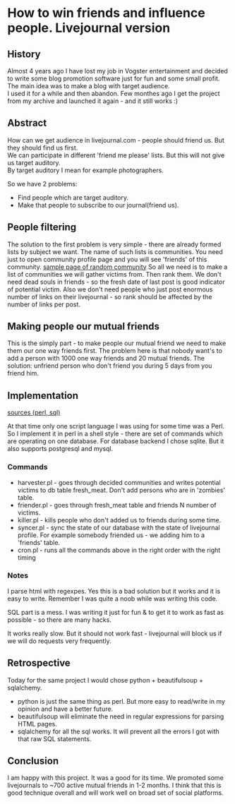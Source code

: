 # How to win friends and influence people. Livejournal version #
## History ##
Almost 4 years ago I have lost my job in Vogster entertainment and decided to write some blog promotion software just for fun and some small profit.
The main idea was to make a blog with target audience.  
I used it for a while and then abandon. Few monthes ago I get the project from my archive and launched it again - and it still works :)

## Abstract ##
How can we get audience in livejournal.com - people should friend us. But they should find us first.  
We can participate in different 'friend me please' lists. But this will not give us target auditory.  
By target auditory I mean for example photographers.  

So we have 2 problems:

* Find people which are target auditory.
* Make that people to subscribe to our journal(friend us).

## People filtering ##
The solution to the first problem is very simple - there are already formed lists by subject we want.
The name of such lists is communities. You need just to open community profile page and you will see 'friends' of this community.
[sample page of random community](http://afisha_ru.livejournal.com/profile)
So all we need is to make a list of communities we will gather victims from. Then rank them.
We don't need dead souls in friends - so the fresh date of last post is good indicator of potential victim.
Also we don't need people who just post enormous number of links on their livejournal - so rank should be affected by the number of links per post.

## Making people our mutual friends ##
This is the simply part - to make people our mutual friend we need to make them our one way friends first.
The problem here is that nobody want's to add a person with 1000 one way friends and 20 mutual friends.
The solution: unfriend person who don't friend you during 5 days from you friend him.

## Implementation ##
[sources (perl, sql)](https://bitbucket.org/dehun/ljfrenzy/)

At that time only one script language I was using for some time was a Perl.
So I implement it in perl in a shell style - there are set of commands which are operating on one database.
For database backend I chose sqlite. But it also supports postgresql and mysql.

### Commands ###
* harvester.pl - goes through decided communities and writes potential victims to db table fresh_meat. Don't add persons who are in 'zombies' table.
* friender.pl - goes through fresh_meat table and friends N number of victims.
* killer.pl - kills people who don't added us to friends during some time.
* syncer.pl - sync the state of our database with the state of livejournal profile. For example somebody friended us - we adding him to a 'friends' table.
* cron.pl - runs all the commands above in the right order with the right timing

### Notes ###
I parse html with regexpes. Yes this is a bad solution but it works and it is easy to write. Remember I was quite a noob while was writing this code.

SQL part is a mess. I was writing it just for fun & to get it to work as fast as possible - so there are many hacks.

It works really slow. But it should not work fast - livejournal will block us if we will do requests very frequently.

## Retrospective ##
Today for the same project I would chose python + beautifulsoup + sqlalchemy.

* python is just the same thing as perl. But more easy to read/write in my opinion and have a better future.
* beautifulsoup will eliminate the need in regular expressions for parsing HTML pages.
* sqlalchemy for all the sql works. It will prevent all the errors I got with that raw SQL statements.


## Conclusion ##
I am happy with this project. It was a good for its time.
We promoted some livejournals to ~700 active mutual friends in 1-2 months.
I think that this is good technique overall and will work well on broad set of social platforms.
